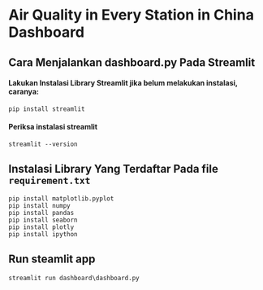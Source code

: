 
# Air Quality in Every Station in China Dashboard

## Cara Menjalankan dashboard.py Pada Streamlit

#### Lakukan Instalasi Library Streamlit jika belum melakukan instalasi, caranya:

```
pip install streamlit
```

#### Periksa instalasi streamlit

```
streamlit --version
```

## Instalasi Library Yang Terdaftar Pada file `requirement.txt`

```
pip install matplotlib.pyplot
pip install numpy
pip install pandas
pip install seaborn
pip install plotly
pip install ipython
```

## Run steamlit app

```
streamlit run dashboard\dashboard.py
```
